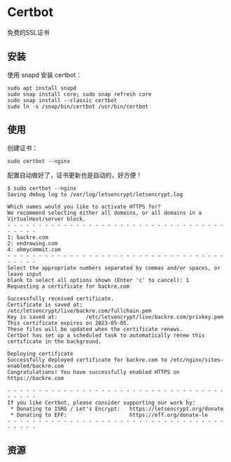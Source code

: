 # Certbot

免费的SSL证书

## 安装

使用 snapd 安装 certbot：

    sudo apt install snapd
    sudo snap install core; sudo snap refresh core
    sudo snap install --classic certbot
    sudo ln -s /snap/bin/certbot /usr/bin/certbot

## 使用

创建证书：

    sudo certbot --nginx


配置自动做好了，证书更新也是自动的，好方便！

    $ sudo certbot --nginx
    Saving debug log to /var/log/letsencrypt/letsencrypt.log
    
    Which names would you like to activate HTTPS for?
    We recommend selecting either all domains, or all domains in a VirtualHost/server block.
    - - - - - - - - - - - - - - - - - - - - - - - - - - - - - - - - - - - - - - - -
    1: backre.com
    2: endrawing.com
    4: ohmycommit.com
    - - - - - - - - - - - - - - - - - - - - - - - - - - - - - - - - - - - - - - - -
    Select the appropriate numbers separated by commas and/or spaces, or leave input
    blank to select all options shown (Enter 'c' to cancel): 1
    Requesting a certificate for backre.com
    
    Successfully received certificate.
    Certificate is saved at: /etc/letsencrypt/live/backre.com/fullchain.pem
    Key is saved at:         /etc/letsencrypt/live/backre.com/privkey.pem
    This certificate expires on 2023-05-05.
    These files will be updated when the certificate renews.
    Certbot has set up a scheduled task to automatically renew this certificate in the background.
    
    Deploying certificate
    Successfully deployed certificate for backre.com to /etc/nginx/sites-enabled/backre.com
    Congratulations! You have successfully enabled HTTPS on https://backre.com
    
    - - - - - - - - - - - - - - - - - - - - - - - - - - - - - - - - - - - - - - - -
    If you like Certbot, please consider supporting our work by:
     * Donating to ISRG / Let's Encrypt:   https://letsencrypt.org/donate
     * Donating to EFF:                    https://eff.org/donate-le
    - - - - - - - - - - - - - - - - - - - - - - - - - - - - - - - - - - - - - - - -

## 资源

[](https://www.inmotionhosting.com/support/website/ssl/lets-encrypt-ssl-ubuntu-with-certbot/)



